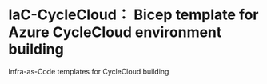 # IaC-CycleCloud： Bicep template for Azure CycleCloud environment building
Infra-as-Code templates for CycleCloud building
